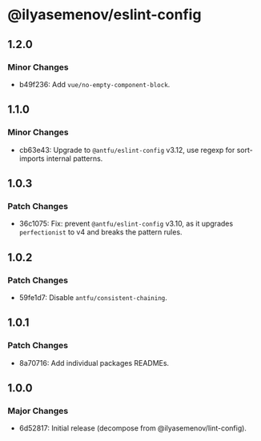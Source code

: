 # @ilyasemenov/eslint-config

## 1.2.0

### Minor Changes

- b49f236: Add `vue/no-empty-component-block`.

## 1.1.0

### Minor Changes

- cb63e43: Upgrade to `@antfu/eslint-config` v3.12, use regexp for sort-imports internal patterns.

## 1.0.3

### Patch Changes

- 36c1075: Fix: prevent `@antfu/eslint-config` v3.10, as it upgrades `perfectionist` to v4 and breaks the pattern rules.

## 1.0.2

### Patch Changes

- 59fe1d7: Disable `antfu/consistent-chaining`.

## 1.0.1

### Patch Changes

- 8a70716: Add individual packages READMEs.

## 1.0.0

### Major Changes

- 6d52817: Initial release (decompose from @ilyasemenov/lint-config).
